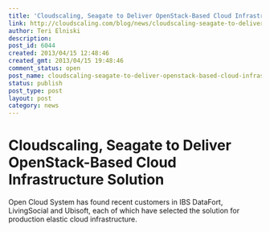 ```yaml
---
title: 'Cloudscaling, Seagate to Deliver OpenStack-Based Cloud Infrastructure Solution'
link: http://cloudscaling.com/blog/news/cloudscaling-seagate-to-deliver-openstack-based-cloud-infrastructure-solution/
author: Teri Elniski
description: 
post_id: 6044
created: 2013/04/15 12:48:46
created_gmt: 2013/04/15 19:48:46
comment_status: open
post_name: cloudscaling-seagate-to-deliver-openstack-based-cloud-infrastructure-solution
status: publish
post_type: post
layout: post
category: news
---
```


# Cloudscaling, Seagate to Deliver OpenStack-Based Cloud Infrastructure Solution

Open Cloud System has found recent customers in IBS DataFort, LivingSocial and Ubisoft, each of which have selected the solution for production elastic cloud infrastructure.